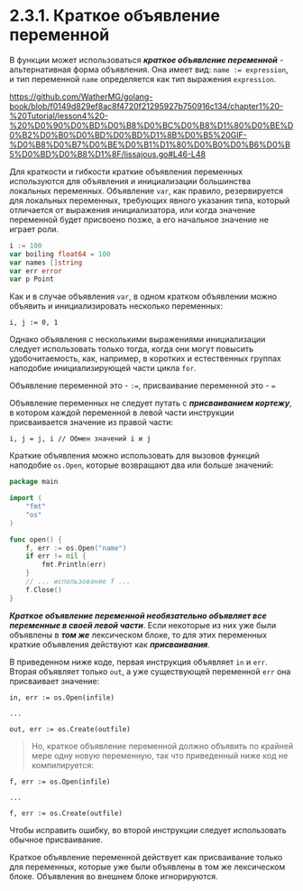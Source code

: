 # 2.3.1. Краткое объявление переменной

В функции может использоваться **_краткое объявление переменной_** - альтернативная форма объявления.
Она имеет вид: `name := expression`, и тип переменной `name` определяется как тип выражения `expression`.

https://github.com/WatherMG/golang-book/blob/f0149d829ef8ac8f4720f21295927b750916c134/chapter1%20-%20Tutorial/lesson4%20-%20%D0%90%D0%BD%D0%B8%D0%BC%D0%B8%D1%80%D0%BE%D0%B2%D0%B0%D0%BD%D0%BD%D1%8B%D0%B5%20GIF-%D0%B8%D0%B7%D0%BE%D0%B1%D1%80%D0%B0%D0%B6%D0%B5%D0%BD%D0%B8%D1%8F/lissajous.go#L46-L48

Для краткости и гибкости краткие объявления переменных используются для объявления и инициализации большинства локальных
переменных. Объявление `var`, как правило, резервируется для локальных переменных, требующих явного указания типа,
который отличается от выражения инициализатора, или когда значение переменной будет присвоено позже, а его начальное
значение не играет роли.

```go
i := 100
var boiling float64 = 100
var names []string
var err error
var p Point
```

Как и в случае объявления `var`, в одном кратком объявлении можно объявить и инициализировать несколько переменных:

`i, j := 0, 1`

Однако объявления с несколькими выражениями инициализации следует использовать только тогда, когда они могут повысить
удобочитаемость, как, например, в коротких и естественных группах наподобие инициализирующей части цикла `for`.

Объявление переменной это - `:=`, присваивание переменной это - `=`

Объявление переменных не следует путать с **_присваиванием кортежу_**, в котором каждой переменной в левой части
инструкции присваивается значение из правой части:

`i, j = j, i // Обмен значений i и j`

Краткие объявления можно использовать для вызовов функций наподобие `os.Open`, которые возвращают два или больше
значений:

```go
package main

import (
	"fmt"
	"os"
)

func open() {
	f, err := os.Open("name")
	if err != nil {
		fmt.Println(err)
	}
	// ... использование f ...
	f.Close()
}
```

**_Краткое объявление переменной необязательно объявляет все переменные в своей левой части_**. Если некоторые из них
уже были объявлены в **_том же_** лексическом блоке, то для этих переменных краткие объявления действуют как
**_присваивания_**.

В приведенном ниже коде, первая инструкция объявляет `in` и `err`. Вторая объявляет только `out`, а уже существующей
переменной `err` она присваивает значение:

`in, err := os.Open(infile)`

`...`

`out, err := os.Create(outfile)`

> Но, краткое объявление переменной должно объявить по крайней мере одну новую переменную, так что приведенный ниже код
> не компилируется:

`f, err := os.Open(infile)`

`...`

`f, err := os.Create(outfile)`

Чтобы исправить ошибку, во второй инструкции следует использовать обычное присваивание.

Краткое объявление переменной действует как присваивание только для переменных, которые уже были объявлены в том же
лексическом блоке. Объявления во внешнем блоке игнорируются.